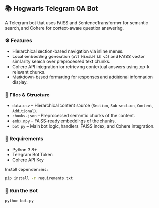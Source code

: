 ## 📚 Hogwarts Telegram QA Bot

A Telegram bot that uses FAISS and SentenceTransformer for semantic search, and Cohere for context-aware question answering.

### ⚙️ Features

* Hierarchical section-based navigation via inline menus.
* Local embedding generation (`all-MiniLM-L6-v2`) and FAISS vector similarity search over preprocessed text chunks.
* Cohere API integration for retrieving contextual answers using top-k relevant chunks.
* Markdown-based formatting for responses and additional information display.

### 📁 Files & Structure

* `data.csv` – Hierarchical content source (`Section`, `Sub-section`, `Content`, `Additional`).
* `chunks.json` – Preprocessed semantic chunks of the content.
* `embs.npy` – FAISS-ready embeddings of the chunks.
* `bot.py` – Main bot logic, handlers, FAISS index, and Cohere integration.

### 🧠 Requirements

* Python 3.8+
* Telegram Bot Token
* Cohere API Key

Install dependencies:

```bash
pip install -r requirements.txt
```

### 🚀 Run the Bot

```bash
python bot.py
```

